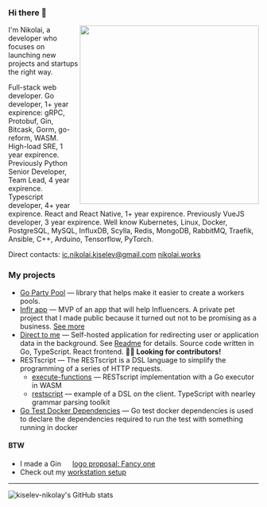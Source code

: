 ### Hi there 👋

<img align="right" width="360px" src="https://user-images.githubusercontent.com/55307887/127009950-113a9b1c-de53-4981-b75b-883ec0ae10e0.png">

I'm Nikolai, a developer who focuses on launching new projects and startups the right way.

Full-stack web developer. Go developer, 1+ year expirence: gRPC, Protobuf, Gin, Bitcask, Gorm, go-reform, WASM. High-load SRE, 1 year expirence. Previously Python Senior Developer, Team Lead, 4 year expirence. Typescript developer, 4+ year expirence. React and React Native, 1+ year expirence. Previously VueJS developer, 3 year expirence. Well know Kubernetes, Linux, Docker, PostgreSQL, MySQL, InfluxDB, Scylla, Redis, MongoDB, RabbitMQ, Traefik, Ansible, C++, Arduino, Tensorflow, PyTorch.

Direct contacts: ic.nikolai.kiselev@gmail.com [nikolai.works](https://nikolai.works)

### My projects
+ [Go Party Pool](https://github.com/kiselev-nikolay/go-party-pool) &mdash; library that helps make it easier to create a workers pools.
+ [Inflr app](https://github.com/kiselev-nikolay/inflr-be) &mdash; MVP of an app that will help Influencers. A private pet project that I made public because it turned out not to be promising as a business. [See more](https://nikolai.works/inflrappv1)
+ [Direct to me](https://github.com/kiselev-nikolay/direct-to-me) &mdash; Self-hosted application for redirecting user or application data in the background. See [Readme](https://github.com/kiselev-nikolay/direct-to-me) for details. Source code written in Go, TypeScript. React frontend. __👨‍🏭 Looking for contributors!__
+ RESTscript &mdash; The RESTscript is a DSL language to simplify the programming of a series of HTTP requests.
  + [execute-functions](https://github.com/kiselev-nikolay/execute-functions) &mdash; RESTscript implementation with a Go executor in WASM
  + [restscript](https://github.com/kiselev-nikolay/restscript) &mdash; example of a DSL on the client. TypeScript with nearley grammar parsing toolkit
+ [Go Test Docker Dependencies](https://github.com/kiselev-nikolay/go-test-docker-dependencies) &mdash; Go test docker dependencies is used to declare the dependencies required to run the test with something running in docker

#### BTW

+ I made a Gin <img width="15px" src="https://raw.githubusercontent.com/kiselev-nikolay/logo/master/color.png"> [logo proposal: Fancy one](https://github.com/gin-gonic/logo/pull/6)
+ Check out my [workstation setup](https://github.com/kiselev-nikolay/nikolai-workstation)


---

![kiselev-nikolay's GitHub stats](https://github-readme-stats.vercel.app/api?username=kiselev-nikolay&show_icons=true&title_color=fff&icon_color=79ff97&text_color=9f9f9f&bg_color=151515)
